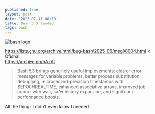 ```yaml
---
published: true
layout: post
date: '2025-07-11 08:13'
title: Bash 5.3 landed
tags: bash 
---
```

![bash logo](https://upload.wikimedia.org/wikipedia/commons/thumb/8/82/Gnu-bash-logo.svg/1920px-Gnu-bash-logo.svg.png)

<https://lists.gnu.org/archive/html/bug-bash/2025-06/msg00004.html> < Ofishal  
<https://archive.ph/hAzAt>

> Bash 5.3 brings genuinely useful improvements: clearer error messages for variable problems, better process substitution debugging, microsecond-precision timestamps with $EPOCHREALTIME, enhanced associative arrays, improved job control with wait, safer history expansion, and significant performance boosts.

All the things I didn’t even know I needed.